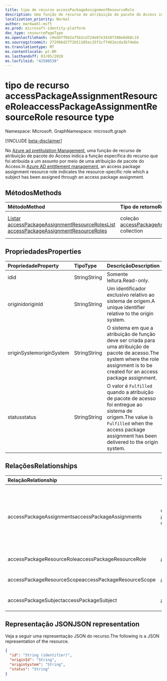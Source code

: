 ```yaml
---
title: tipo de recurso accessPackageAssignmentResourceRole
description: Uma função de recurso de atribuição de pacote do Access indica a função específica do recurso que foi atribuída a um assunto por meio de uma atribuição de pacote do Access.
localization_priority: Normal
author: markwahl-msft
ms.prod: microsoft-identity-platform
doc_type: resourcePageType
ms.openlocfilehash: c9eddff042af5b2cd724e87e3438f398e8d68c19
ms.sourcegitcommit: 272996d2772b51105ec25f1cf7482ecda3b74ebe
ms.translationtype: MT
ms.contentlocale: pt-BR
ms.lasthandoff: 03/05/2020
ms.locfileid: "42508538"
---
```

# <a name="accesspackageassignmentresourcerole-resource-type"></a><span data-ttu-id="6d1d4-103">tipo de recurso accessPackageAssignmentResourceRole</span><span class="sxs-lookup"><span data-stu-id="6d1d4-103">accessPackageAssignmentResourceRole resource type</span></span>

<span data-ttu-id="6d1d4-104">Namespace: Microsoft. Graph</span><span class="sxs-lookup"><span data-stu-id="6d1d4-104">Namespace: microsoft.graph</span></span>

[!INCLUDE [beta-disclaimer](../../includes/beta-disclaimer.md)]

<span data-ttu-id="6d1d4-105">No [Azure ad pretitulation Management](entitlementmanagement-root.md), uma função de recurso de atribuição de pacote do Access indica a função específica do recurso que foi atribuída a um assunto por meio de uma atribuição de pacote do Access.</span><span class="sxs-lookup"><span data-stu-id="6d1d4-105">In [Azure AD entitlement management](entitlementmanagement-root.md), an access package assignment resource role indicates the resource-specific role which a subject has been assigned through an access package assignment.</span></span>

## <a name="methods"></a><span data-ttu-id="6d1d4-106">Métodos</span><span class="sxs-lookup"><span data-stu-id="6d1d4-106">Methods</span></span>

| <span data-ttu-id="6d1d4-107">Método</span><span class="sxs-lookup"><span data-stu-id="6d1d4-107">Method</span></span>       | <span data-ttu-id="6d1d4-108">Tipo de retorno</span><span class="sxs-lookup"><span data-stu-id="6d1d4-108">Return Type</span></span> | <span data-ttu-id="6d1d4-109">Descrição</span><span class="sxs-lookup"><span data-stu-id="6d1d4-109">Description</span></span> |
|:-------------|:------------|:------------|
| [<span data-ttu-id="6d1d4-110">Listar accessPackageAssignmentResourceRoles</span><span class="sxs-lookup"><span data-stu-id="6d1d4-110">List accessPackageAssignmentResourceRoles</span></span>](../api/accesspackageassignmentresourcerole-list.md) | <span data-ttu-id="6d1d4-111">coleção [accessPackageAssignmentResourceRole](accesspackageassignmentresourcerole.md)</span><span class="sxs-lookup"><span data-stu-id="6d1d4-111">[accessPackageAssignmentResourceRole](accesspackageassignmentresourcerole.md) collection</span></span> | <span data-ttu-id="6d1d4-112">Recupere uma lista de objetos accessPackageAssignmentResourceRole.</span><span class="sxs-lookup"><span data-stu-id="6d1d4-112">Retrieve a list of accessPackageAssignmentResourceRole objects.</span></span> |

## <a name="properties"></a><span data-ttu-id="6d1d4-113">Propriedades</span><span class="sxs-lookup"><span data-stu-id="6d1d4-113">Properties</span></span>

| <span data-ttu-id="6d1d4-114">Propriedade</span><span class="sxs-lookup"><span data-stu-id="6d1d4-114">Property</span></span>     | <span data-ttu-id="6d1d4-115">Tipo</span><span class="sxs-lookup"><span data-stu-id="6d1d4-115">Type</span></span>        | <span data-ttu-id="6d1d4-116">Descrição</span><span class="sxs-lookup"><span data-stu-id="6d1d4-116">Description</span></span> |
|:-------------|:------------|:------------|
|<span data-ttu-id="6d1d4-117">id</span><span class="sxs-lookup"><span data-stu-id="6d1d4-117">id</span></span>|<span data-ttu-id="6d1d4-118">String</span><span class="sxs-lookup"><span data-stu-id="6d1d4-118">String</span></span>| <span data-ttu-id="6d1d4-119">Somente leitura.</span><span class="sxs-lookup"><span data-stu-id="6d1d4-119">Read-only.</span></span>|
|<span data-ttu-id="6d1d4-120">originid</span><span class="sxs-lookup"><span data-stu-id="6d1d4-120">originId</span></span>|<span data-ttu-id="6d1d4-121">String</span><span class="sxs-lookup"><span data-stu-id="6d1d4-121">String</span></span>|<span data-ttu-id="6d1d4-122">Um identificador exclusivo relativo ao sistema de origem.</span><span class="sxs-lookup"><span data-stu-id="6d1d4-122">A unique identifier relative to the origin system.</span></span> |
|<span data-ttu-id="6d1d4-123">originSystem</span><span class="sxs-lookup"><span data-stu-id="6d1d4-123">originSystem</span></span>|<span data-ttu-id="6d1d4-124">String</span><span class="sxs-lookup"><span data-stu-id="6d1d4-124">String</span></span>|<span data-ttu-id="6d1d4-125">O sistema em que a atribuição de função deve ser criada para uma atribuição de pacote de acesso.</span><span class="sxs-lookup"><span data-stu-id="6d1d4-125">The system where the role assignment is to be created for an access package assignment.</span></span>|
|<span data-ttu-id="6d1d4-126">status</span><span class="sxs-lookup"><span data-stu-id="6d1d4-126">status</span></span>|<span data-ttu-id="6d1d4-127">String</span><span class="sxs-lookup"><span data-stu-id="6d1d4-127">String</span></span>|<span data-ttu-id="6d1d4-128">O valor é `Fulfilled` quando a atribuição de pacote de acesso foi entregue ao sistema de origem.</span><span class="sxs-lookup"><span data-stu-id="6d1d4-128">The value is `Fulfilled` when the access package assignment has been delivered to the origin system.</span></span>|

## <a name="relationships"></a><span data-ttu-id="6d1d4-129">Relações</span><span class="sxs-lookup"><span data-stu-id="6d1d4-129">Relationships</span></span>

| <span data-ttu-id="6d1d4-130">Relação</span><span class="sxs-lookup"><span data-stu-id="6d1d4-130">Relationship</span></span> | <span data-ttu-id="6d1d4-131">Tipo</span><span class="sxs-lookup"><span data-stu-id="6d1d4-131">Type</span></span>        | <span data-ttu-id="6d1d4-132">Descrição</span><span class="sxs-lookup"><span data-stu-id="6d1d4-132">Description</span></span> |
|:-------------|:------------|:------------|
|<span data-ttu-id="6d1d4-133">accessPackageAssignments</span><span class="sxs-lookup"><span data-stu-id="6d1d4-133">accessPackageAssignments</span></span>|<span data-ttu-id="6d1d4-134">coleção [accessPackageAssignment](accesspackageassignment.md)</span><span class="sxs-lookup"><span data-stu-id="6d1d4-134">[accessPackageAssignment](accesspackageassignment.md) collection</span></span>| <span data-ttu-id="6d1d4-135">As atribuições de pacote de acesso que resultam nessa atribuição de função.</span><span class="sxs-lookup"><span data-stu-id="6d1d4-135">The access package assignments resulting in this role assignment.</span></span> <span data-ttu-id="6d1d4-136">Somente leitura.</span><span class="sxs-lookup"><span data-stu-id="6d1d4-136">Read-only.</span></span> <span data-ttu-id="6d1d4-137">Anulável.</span><span class="sxs-lookup"><span data-stu-id="6d1d4-137">Nullable.</span></span>|
|<span data-ttu-id="6d1d4-138">accessPackageResourceRole</span><span class="sxs-lookup"><span data-stu-id="6d1d4-138">accessPackageResourceRole</span></span>|[<span data-ttu-id="6d1d4-139">accessPackageResourceRole</span><span class="sxs-lookup"><span data-stu-id="6d1d4-139">accessPackageResourceRole</span></span>](accesspackageresourcerole.md)| <span data-ttu-id="6d1d4-140">Somente leitura.</span><span class="sxs-lookup"><span data-stu-id="6d1d4-140">Read-only.</span></span> <span data-ttu-id="6d1d4-141">Anulável.</span><span class="sxs-lookup"><span data-stu-id="6d1d4-141">Nullable.</span></span>|
|<span data-ttu-id="6d1d4-142">accessPackageResourceScope</span><span class="sxs-lookup"><span data-stu-id="6d1d4-142">accessPackageResourceScope</span></span>|[<span data-ttu-id="6d1d4-143">accessPackageResourceScope</span><span class="sxs-lookup"><span data-stu-id="6d1d4-143">accessPackageResourceScope</span></span>](accesspackageresourcescope.md)| <span data-ttu-id="6d1d4-144">Somente leitura.</span><span class="sxs-lookup"><span data-stu-id="6d1d4-144">Read-only.</span></span> <span data-ttu-id="6d1d4-145">Anulável.</span><span class="sxs-lookup"><span data-stu-id="6d1d4-145">Nullable.</span></span>|
|<span data-ttu-id="6d1d4-146">accessPackageSubject</span><span class="sxs-lookup"><span data-stu-id="6d1d4-146">accessPackageSubject</span></span>|[<span data-ttu-id="6d1d4-147">accessPackageSubject</span><span class="sxs-lookup"><span data-stu-id="6d1d4-147">accessPackageSubject</span></span>](accesspackagesubject.md)| <span data-ttu-id="6d1d4-p104">Somente leitura. Anulável.</span><span class="sxs-lookup"><span data-stu-id="6d1d4-p104">Read-only. Nullable.</span></span>|


## <a name="json-representation"></a><span data-ttu-id="6d1d4-150">Representação JSON</span><span class="sxs-lookup"><span data-stu-id="6d1d4-150">JSON representation</span></span>

<span data-ttu-id="6d1d4-151">Veja a seguir uma representação JSON do recurso.</span><span class="sxs-lookup"><span data-stu-id="6d1d4-151">The following is a JSON representation of the resource.</span></span>

<!-- {
  "blockType": "resource",
  "optionalProperties": [

  ],
  "@odata.type": "microsoft.graph.accessPackageAssignmentResourceRole",
  "baseType": "",
  "keyProperty": "id"
}-->

```json
{
  "id": "String (identifier)",
  "originId": "String",
  "originSystem": "String",
  "status": "String"
}
```

<!-- uuid: 16cd6b66-4b1a-43a1-adaf-3a886856ed98
2019-02-04 14:57:30 UTC -->
<!-- {
  "type": "#page.annotation",
  "description": "accessPackageAssignmentResourceRole resource",
  "keywords": "",
  "section": "documentation",
  "tocPath": ""
}-->
